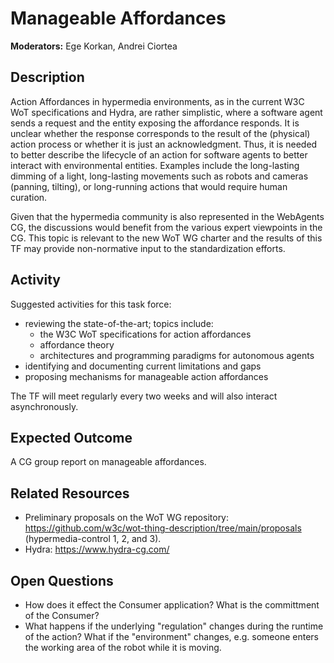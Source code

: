 # Manageable Affordances

**Moderators:** Ege Korkan, Andrei Ciortea

## Description

Action Affordances in hypermedia environments, as in the current W3C WoT specifications and Hydra, are rather simplistic, where a software agent sends a request and the entity exposing the affordance responds. 
It is unclear whether the response corresponds to the result of the (physical) action process or whether it is just an acknowledgment. 
Thus, it is needed to better describe the lifecycle of an action for software agents to better interact with environmental entities. 
Examples include the long-lasting dimming of a light, long-lasting movements such as robots and cameras (panning, tilting), or long-running actions that would require human curation.

Given that the hypermedia community is also represented in the WebAgents CG, the discussions would benefit from the various expert viewpoints in the CG.
This topic is relevant to the new WoT WG charter and the results of this TF may provide non-normative input to the standardization efforts.

## Activity

Suggested activities for this task force:
- reviewing the state-of-the-art; topics include:
  - the W3C WoT specifications for action affordances
  - affordance theory
  - architectures and programming paradigms for autonomous agents
- identifying and documenting current limitations and gaps
- proposing mechanisms for manageable action affordances

The TF will meet regularly every two weeks and will also interact asynchronously.

## Expected Outcome

A CG group report on manageable affordances.

## Related Resources

- Preliminary proposals on the WoT WG repository: https://github.com/w3c/wot-thing-description/tree/main/proposals (hypermedia-control 1, 2, and 3).
- Hydra: https://www.hydra-cg.com/

## Open Questions

- How does it effect the Consumer application? What is the committment of the Consumer?
- What happens if the underlying "regulation" changes during the runtime of the action? What if the "environment" changes, e.g. someone enters the working area of the robot while it is moving.

